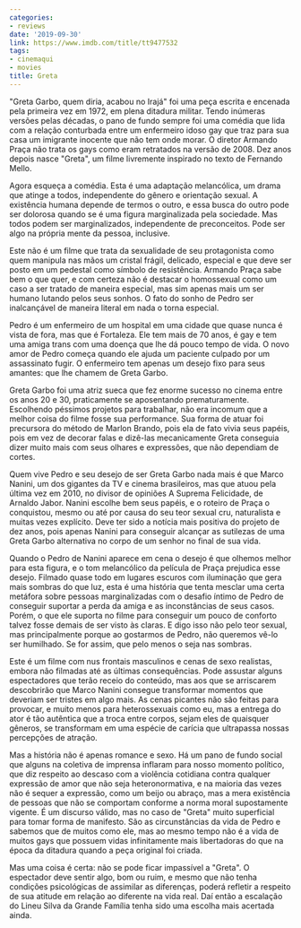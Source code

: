 ```yaml
---
categories:
- reviews
date: '2019-09-30'
link: https://www.imdb.com/title/tt9477532
tags:
- cinemaqui
- movies
title: Greta
---
```


"Greta Garbo, quem diria, acabou no Irajá" foi uma peça escrita e encenada pela primeira vez em 1972, em plena ditadura militar. Tendo inúmeras versões pelas décadas, o pano de fundo sempre foi uma comédia que lida com a relação conturbada entre um enfermeiro idoso gay que traz para sua casa um imigrante inocente que não tem onde morar. O diretor Armando Praça não trata os gays como eram retratados na versão de 2008. Dez anos depois nasce "Greta", um filme livremente inspirado no texto de Fernando Mello.

Agora esqueça a comédia. Esta é uma adaptação melancólica, um drama que atinge a todos, independente do gênero e orientação sexual. A existência humana depende de termos o outro, e essa busca do outro pode ser dolorosa quando se é uma figura marginalizada pela sociedade. Mas todos podem ser marginalizados, independente de preconceitos. Pode ser algo na própria mente da pessoa, inclusive.

Este não é um filme que trata da sexualidade de seu protagonista como quem manipula nas mãos um cristal frágil, delicado, especial e que deve ser posto em um pedestal como símbolo de resistência. Armando Praça sabe bem o que quer, e com certeza não é destacar o homossexual como um caso a ser tratado de maneira especial, mas sim apenas mais um ser humano lutando pelos seus sonhos. O fato do sonho de Pedro ser inalcançável de maneira literal em nada o torna especial.

Pedro é um enfermeiro de um hospital em uma cidade que quase nunca é vista de fora, mas que é Fortaleza. Ele tem mais de 70 anos, é gay e tem uma amiga trans com uma doença que lhe dá pouco tempo de vida. O novo amor de Pedro começa quando ele ajuda um paciente culpado por um assassinato fugir. O enfermeiro tem apenas um desejo fixo para seus amantes: que lhe chamem de Greta Garbo.

Greta Garbo foi uma atriz sueca que fez enorme sucesso no cinema entre os anos 20 e 30, praticamente se aposentando prematuramente. Escolhendo péssimos projetos para trabalhar, não era incomum que a melhor coisa do filme fosse sua performance. Sua forma de atuar foi precursora do método de Marlon Brando, pois ela de fato vivia seus papéis, pois em vez de decorar falas e dizê-las mecanicamente Greta conseguia dizer muito mais com seus olhares e expressões, que não dependiam de cortes.

Quem vive Pedro e seu desejo de ser Greta Garbo nada mais é que Marco Nanini, um dos gigantes da TV e cinema brasileiros, mas que atuou pela última vez em 2010, no divisor de opiniões A Suprema Felicidade, de Arnaldo Jabor. Nanini escolhe bem seus papéis, e o roteiro de Praça o conquistou, mesmo ou até por causa do seu teor sexual cru, naturalista e muitas vezes explícito. Deve ter sido a notícia mais positiva do projeto de dez anos, pois apenas Nanini para conseguir alcançar as sutilezas de uma Greta Garbo alternativa no corpo de um senhor no final de sua vida.

Quando o Pedro de Nanini aparece em cena o desejo é que olhemos melhor para esta figura, e o tom melancólico da película de Praça prejudica esse desejo. Filmado quase todo em lugares escuros com iluminação que gera mais sombras do que luz, esta é uma história que tenta mesclar uma certa metáfora sobre pessoas marginalizadas com o desafio íntimo de Pedro de conseguir suportar a perda da amiga e as inconstâncias de seus casos. Porém, o que ele suporta no filme para conseguir um pouco de conforto talvez fosse demais de ser visto às claras. E digo isso não pelo teor sexual, mas principalmente porque ao gostarmos de Pedro, não queremos vê-lo ser humilhado. Se for assim, que pelo menos o seja nas sombras.

Este é um filme com nus frontais masculinos e cenas de sexo realistas, embora não filmadas até as últimas consequências. Pode assustar alguns espectadores que terão receio do conteúdo, mas aos que se arriscarem descobrirão que Marco Nanini consegue transformar momentos que deveriam ser tristes em algo mais. As cenas picantes não são feitas para provocar, e muito menos para heterossexuais como eu, mas a entrega do ator é tão autêntica que a troca entre corpos, sejam eles de quaisquer gêneros, se transformam em uma espécie de carícia que ultrapassa nossas percepções de atração.

Mas a história não é apenas romance e sexo. Há um pano de fundo social que alguns na coletiva de imprensa inflaram para nosso momento político, que diz respeito ao descaso com a violência cotidiana contra qualquer expressão de amor que não seja heteronormativa, e na maioria das vezes não é sequer a expressão, como um beijo ou abraço, mas a mera existência de pessoas que não se comportam conforme a norma moral supostamente vigente. É um discurso válido, mas no caso de "Greta" muito superficial para tomar forma de manifesto. São as circunstâncias da vida de Pedro e sabemos que de muitos como ele, mas ao mesmo tempo não é a vida de muitos gays que possuem vidas infinitamente mais libertadoras do que na época da ditadura quando a peça original foi criada.

Mas uma coisa é certa: não se pode ficar impassível a "Greta". O espectador deve sentir algo, bom ou ruim, e mesmo que não tenha condições psicológicas de assimilar as diferenças, poderá refletir a respeito de sua atitude em relação ao diferente na vida real. Daí então a escalação do Lineu Silva da Grande Família tenha sido uma escolha mais acertada ainda.
